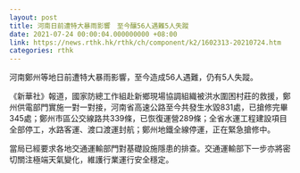 ```yaml
---
layout: post
title: 河南日前遭特大暴雨影響　至今釀56人遇難5人失蹤
date: 2021-07-24 00:00:04.000000000 +08:00
link: https://news.rthk.hk/rthk/ch/component/k2/1602313-20210724.htm
categories: rthk
---
```


河南鄭州等地日前遭特大暴雨影響，至今造成56人遇難，仍有5人失蹤。

《新華社》報道，國家防總工作組赴新鄉現場協調組織被洪水圍困村莊的救援，鄭州供電部門實施一對一對接，河南省高速公路至今共發生水毀831處，已搶修完畢345處；鄭州市區公交線路共339條，已恢復運營289條；全省水運工程建設項目全部停工，水路客運、渡口渡運封航；鄭州地鐵全線停運，正在緊急搶修中。

當局已經要求各地交通運輸部門對基礎設施隱患的排查。交通運輸部下一步亦將密切關注極端天氣變化，維護行業運行安全穩定。
